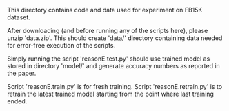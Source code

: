 This directory contains code and data used for experiment on FB15K dataset.

After downloading (and before running any of the scripts here), please unzip 'data.zip'. This should create 'data/' directory containing data needed for error-free execution of the scripts.

Simply running the script 'reasonE.test.py' should use trained model as stored in directory 'model/' and generate accuracy numbers as reported in the paper.

Script 'reasonE.train.py' is for fresh training. Script 'reasonE.retrain.py' is to retrain the latest trained model starting from the point where last training ended.

